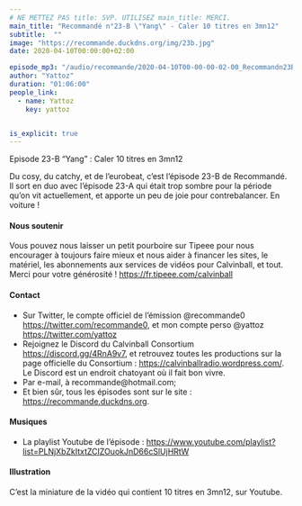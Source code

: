 ```yaml
---
# NE METTEZ PAS title: SVP. UTILISEZ main_title: MERCI.
main_title: "Recommandé n°23-B \"Yang\" - Caler 10 titres en 3mn12"
subtitle:  ""
image: "https://recommande.duckdns.org/img/23b.jpg"
date: 2020-04-10T00:00:00+02:00

episode_mp3: "/audio/recommande/2020-04-10T00-00-00-02-00_Recommandn23BYangCaler10titresen3mn12.mp3"
author: "Yattoz"
duration: "01:06:00"
people_link: 
  - name: Yattoz
    key: yattoz


is_explicit: true
---
```


<PodcastHeader/>

<!-- ECRIRE LA DESCRIPTION DE L'EPISODE SOUS CETTE LIGNE -->


 Episode 23-B “Yang” : Caler 10 titres en 3mn12 

<p>Du cosy, du catchy, et de l’eurobeat, c’est l’épisode 23-B de Recommandé. Il sort en duo avec l’épisode 23-A qui était trop sombre pour la période qu’on vit actuellement, et apporte un peu de joie pour contrebalancer. En voiture !</p>

<h4>Nous soutenir</h4>

<p>Vous pouvez nous laisser un petit pourboire sur Tipeee pour nous encourager à toujours faire mieux et nous aider à financer les sites, le matériel, les abonnements aux services de vidéos pour Calvinball, et tout. Merci pour votre générosité ! <a href="https://fr.tipeee.com/calvinball" rel="nofollow">https://fr.tipeee.com/calvinball</a></p>

<h4>Contact</h4>

<ul>
  <li>Sur Twitter, le compte officiel de l’émission @recommande0 <a href="https://twitter.com/recommande0" rel="nofollow">https://twitter.com/recommande0</a>, et mon compte perso @yattoz <a href="https://twitter.com/yattoz" rel="nofollow">https://twitter.com/yattoz</a></li>
  <li>Rejoignez le Discord du Calvinball Consortium <a href="https://discord.gg/4RnA9v7" rel="nofollow">https://discord.gg/4RnA9v7</a>, et retrouvez toutes les productions sur la page officielle du Consortium : <a href="https://calvinballradio.wordpress.com/" rel="nofollow">https://calvinballradio.wordpress.com/</a>. Le Discord est un endroit chatoyant où il fait bon vivre.</li>
  <li>Par e-mail, à recommande@hotmail.com;</li>
  <li>Et bien sûr, tous les épisodes sont sur le site : <a href="https://recommande.duckdns.org" rel="nofollow">https://recommande.duckdns.org</a>.</li>
</ul>

<h4>Musiques</h4>

<ul>
  <li>La playlist Youtube de l’épisode : <a href="https://www.youtube.com/playlist?list=PLNjXbZkItxtZCIZOuokJnD66cSlUjHRtW" rel="nofollow">https://www.youtube.com/playlist?list=PLNjXbZkItxtZCIZOuokJnD66cSlUjHRtW</a></li>
</ul>

<h4>Illustration</h4>

<p>C’est la miniature de la vidéo qui contient 10 titres en 3mn12, sur Youtube.</p>



